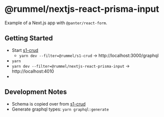 # @rummel/nextjs-react-prisma-input

Example of a Next.js app with `@panter/react-form`.

## Getting Started

- Start [s1-crud](../s1-crud)
  - `yarn dev --filter=@rummel/s1-crud` -> http://localhost:3000/graphql
- `yarn`
- `yarn dev --filter=@rummel/nextjs-react-prisma-input` -> http://localhost:4010
- 


## Development Notes
- Schema is copied over from [s1-crud](../s1-crud/src/schema.gql)
- Generate graphql types: `yarn graphql:generate`
